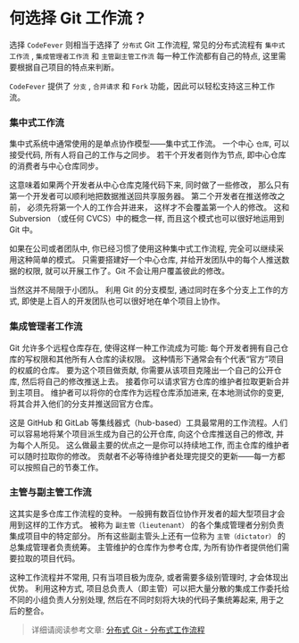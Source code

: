 # 何选择 Git 工作流 ?

选择 `CodeFever` 则相当于选择了 `分布式` Git 工作流程, 常见的分布式流程有 `集中式工作流` , `集成管理者工作流` 和 `主管副主管工作流` 每一种工作流都有自己的特点, 这里需要根据自己项目的特点来判断。

`CodeFever` 提供了 `分支` , `合并请求` 和 `Fork` 功能，因此可以轻松支持这三种工作流。

### 集中式工作流

集中式系统中通常使用的是单点协作模型——集中式工作流。 一个中心 `仓库`, 可以接受代码, 所有人将自己的工作与之同步。 若干个开发者则作为节点, 即中心仓库的消费者与中心仓库同步。

这意味着如果两个开发者从中心仓库克隆代码下来, 同时做了一些修改， 那么只有第一个开发者可以顺利地把数据推送回共享服务器。 第二个开发者在推送修改之前， 必须先将第一个人的工作合并进来， 这样才不会覆盖第一个人的修改。 这和 Subversion （或任何 CVCS）中的概念一样, 而且这个模式也可以很好地运用到 Git 中。

如果在公司或者团队中, 你已经习惯了使用这种集中式工作流程, 完全可以继续采用这种简单的模式。 只需要搭建好一个中心仓库, 并给开发团队中的每个人推送数据的权限, 就可以开展工作了。Git 不会让用户覆盖彼此的修改。

当然这并不局限于小团队。 利用 Git 的分支模型, 通过同时在多个分支上工作的方式, 即使是上百人的开发团队也可以很好地在单个项目上协作。

### 集成管理者工作流

Git 允许多个远程仓库存在, 使得这样一种工作流成为可能: 每个开发者拥有自己仓库的写权限和其他所有人仓库的读权限。 这种情形下通常会有个代表“官方”项目的权威的仓库。 要为这个项目做贡献, 你需要从该项目克隆出一个自己的公开仓库, 然后将自己的修改推送上去。 接着你可以请求官方仓库的维护者拉取更新合并到主项目。 维护者可以将你的仓库作为远程仓库添加进来, 在本地测试你的变更, 将其合并入他们的分支并推送回官方仓库。

这是 GitHub 和 GitLab 等集线器式（hub-based）工具最常用的工作流程。人们可以容易地将某个项目派生成为自己的公开仓库, 向这个仓库推送自己的修改, 并为每个人所见。 这么做最主要的优点之一是你可以持续地工作, 而主仓库的维护者可以随时拉取你的修改。 贡献者不必等待维护者处理完提交的更新——每一方都可以按照自己的节奏工作。

### 主管与副主管工作流

这其实是多仓库工作流程的变种。 一般拥有数百位协作开发者的超大型项目才会用到这样的工作方式。 被称为 `副主管（lieutenant）` 的各个集成管理者分别负责集成项目中的特定部分。 所有这些副主管头上还有一位称为 `主管（dictator）` 的总集成管理者负责统筹。 主管维护的仓库作为参考仓库, 为所有协作者提供他们需要拉取的项目代码。

这种工作流程并不常用, 只有当项目极为庞杂, 或者需要多级别管理时, 才会体现出优势。 利用这种方式, 项目总负责人（即主管）可以把大量分散的集成工作委托给不同的小组负责人分别处理, 然后在不同时刻将大块的代码子集统筹起来, 用于之后的整合。



> 详细请阅读参考文章: [分布式 Git - 分布式工作流程](https://git-scm.com/book/en/v2/Distributed-Git-Distributed-Workflows)
